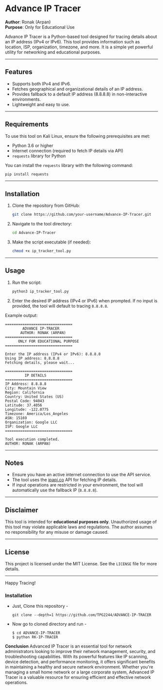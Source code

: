 # Advance IP Tracer

**Author**: Ronak (Arpan)  
**Purpose**: Only for Educational Use  

Advance IP Tracer is a Python-based tool designed for tracing details about an IP address (IPv4 or IPv6). This tool provides information such as location, ISP, organization, timezone, and more. It is a simple yet powerful utility for networking and educational purposes.

---

## Features
- Supports both IPv4 and IPv6.
- Fetches geographical and organizational details of an IP address.
- Provides fallback to a default IP address (8.8.8.8) in non-interactive environments.
- Lightweight and easy to use.

---

## Requirements

To use this tool on Kali Linux, ensure the following prerequisites are met:

- Python 3.6 or higher
- Internet connection (required to fetch IP details via API)
- `requests` library for Python

You can install the `requests` library with the following command:
```bash
pip install requests
```

---

## Installation

1. Clone the repository from GitHub:
   ```bash
   git clone https://github.com/your-username/Advance-IP-Tracer.git
   ```

2. Navigate to the tool directory:
   ```bash
   cd Advance-IP-Tracer
   ```

3. Make the script executable (if needed):
   ```bash
   chmod +x ip_tracker_tool.py
   ```

---

## Usage

1. Run the script:
   ```bash
   python3 ip_tracker_tool.py
   ```

2. Enter the desired IP address (IPv4 or IPv6) when prompted. If no input is provided, the tool will default to tracing `8.8.8.8`.

Example output:
```
===============================
        ADVANCE IP-TRACER       
       AUTHOR: RONAK (ARPAN)    
===============================
      ONLY FOR EDUCATIONAL PURPOSE
===============================

Enter the IP address (IPv4 or IPv6): 8.8.8.8
Using IP address: 8.8.8.8
Fetching details, please wait...

===============================
         IP DETAILS             
===============================
IP Address: 8.8.8.8
City: Mountain View
Region: California
Country: United States (US)
Postal Code: 94043
Latitude: 37.4056
Longitude: -122.0775
Timezone: America/Los_Angeles
ASN: 15169
Organization: Google LLC
ISP: Google LLC
===============================

Tool execution completed.
AUTHOR: RONAK (ARPAN)
```

---

## Notes
- Ensure you have an active internet connection to use the API service.
- The tool uses the [ipapi.co](https://ipapi.co/) API for fetching IP details.
- If input operations are restricted in your environment, the tool will automatically use the fallback IP (`8.8.8.8`).

---

## Disclaimer
This tool is intended for **educational purposes only**. Unauthorized usage of this tool may violate applicable laws and regulations. The author assumes no responsibility for any misuse or damage caused.

---

## License
This project is licensed under the MIT License. See the `LICENSE` file for more details.

---

Happy Tracing!


### Installation

- Just, Clone this repository -
  ```
  git clone --depth=1 https://github.com/TPG2244/ADVANCE-IP-TRACER
  ```

- Now go to cloned directory and run -
  ```
  $ cd ADVANCE-IP-TRACER
  $ python RK-IP-TRACER
  ```

**Conclusion**
Advanced IP Tracer is an essential tool for network administrators looking to improve their network management, security, and troubleshooting capabilities. With its powerful features like IP scanning, device detection, and performance monitoring, it offers significant benefits in maintaining a healthy and secure network environment. Whether you're managing a small home network or a large corporate system, Advanced IP Tracer is a valuable resource for ensuring efficient and effective network operations.
